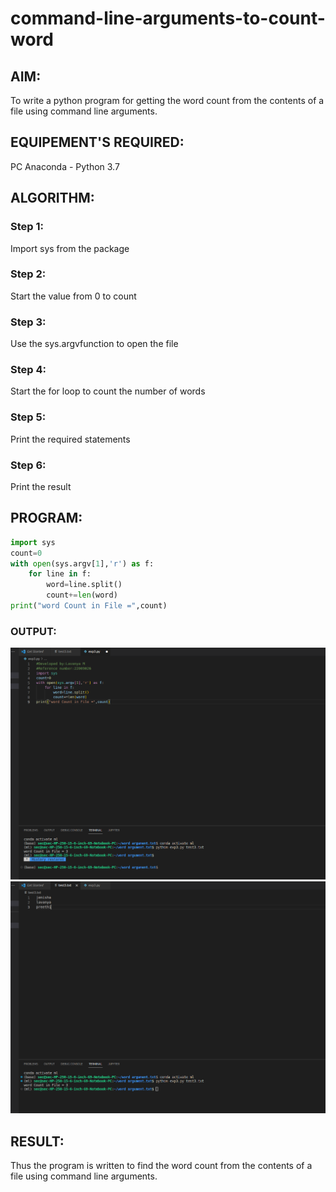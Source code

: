 # command-line-arguments-to-count-word
## AIM:
To write a python program for getting the word count from the contents of a file using command line arguments.
## EQUIPEMENT'S REQUIRED: 
PC
Anaconda - Python 3.7
## ALGORITHM: 

### Step 1: 
Import sys from the package

### Step 2: 
Start the value from 0 to count
 
### Step 3: 
Use the sys.argvfunction to open the file

### Step 4:  
Start the for loop to count the number of words

### Step 5: 
Print the required statements
### Step 6: 
Print the result

## PROGRAM:
```python
import sys
count=0
with open(sys.argv[1],'r') as f:
    for line in f:
        word=line.split()
        count+=len(word)
print("word Count in File =",count)
```

### OUTPUT:
![](./word%20arg1.png)
![](./word%20arg2.png)




## RESULT:
Thus the program is written to find the word count from the contents of a file using command line arguments.
